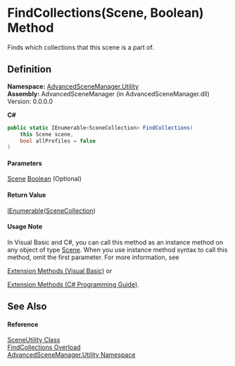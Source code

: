 # FindCollections(Scene, Boolean) Method

Finds which collections that this scene is a part of.

## Definition

**Namespace:** [AdvancedSceneManager.Utility](N_AdvancedSceneManager_Utility.md)\
**Assembly:** AdvancedSceneManager (in AdvancedSceneManager.dll) Version: 0.0.0.0

**C#**

```c#
public static IEnumerable<SceneCollection> FindCollections(
	this Scene scene,
	bool allProfiles = false
)
```

#### Parameters

&#x20; [Scene](T_AdvancedSceneManager_Models_Scene.md)   [Boolean](https://learn.microsoft.com/dotnet/api/system.boolean)  (Optional)&#x20;

#### Return Value

[IEnumerable](https://learn.microsoft.com/dotnet/api/system.collections.generic.ienumerable-1)([SceneCollection](T_AdvancedSceneManager_Models_SceneCollection.md))

#### Usage Note

In Visual Basic and C#, you can call this method as an instance method on any object of type [Scene](T_AdvancedSceneManager_Models_Scene.md). When you use instance method syntax to call this method, omit the first parameter. For more information, see

[Extension Methods (Visual Basic)](https://docs.microsoft.com/dotnet/visual-basic/programming-guide/language-features/procedures/extension-methods) or

[Extension Methods (C# Programming Guide)](https://docs.microsoft.com/dotnet/csharp/programming-guide/classes-and-structs/extension-methods).

## See Also

#### Reference

[SceneUtility Class](T_AdvancedSceneManager_Utility_SceneUtility.md)\
[FindCollections Overload](Overload_AdvancedSceneManager_Utility_SceneUtility_FindCollections.md)\
[AdvancedSceneManager.Utility Namespace](N_AdvancedSceneManager_Utility.md)
